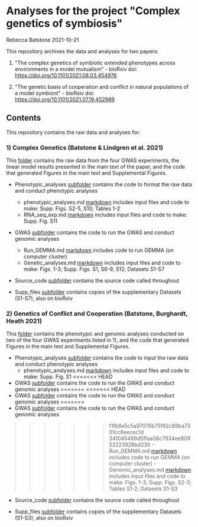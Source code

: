Analyses for the project "Complex genetics of symbiosis"
================
Rebecca Batstone
2021-10-21

This repository archives the data and analyses for two papers:

1.  "The complex genetics of symbiotic extended phenotypes across environments in a model mutualism" - bioRxiv doi: <https://doi.org/10.1101/2021.08.03.454976>

2.  "The genetic basis of cooperation and conflict in natural populations of a model symbiont" - bioRxiv doi: <https://doi.org/10.1101/2021.07.19.452989>

Contents
--------

This repository contains the raw data and analyses for:

### 1) Complex Genetics (Batstone & Lindgren et al. 2021)

This [folder](https://github.com/rtbatstone/complex_genetics_of_symbiosis/tree/main/Complex_genetics) contains the raw data from the four GWAS experiments, the linear model results presented in the main text of the paper, and the code that generated Figures in the main text and Supplemental Figures.

-   Phenotypic\_analyses [subfolder](https://github.com/rtbatstone/complex_genetics_of_symbiosis/tree/main/Complex_genetics/Phenotypic_analyses) contains the code to format the raw data and conduct phenotypic analyses
    -   phenotypic\_analyses.md [markdown](https://github.com/rtbatstone/complex_genetics_of_symbiosis/blob/main/Complex_genetics/Phenotypic_analyses/phenotypic_analyses.md) includes input files and code to make: Supp. Figs. S2-5, S10; Tables 1-2
    -   RNA\_seq\_exp.md [markdown](https://github.com/rtbatstone/complex_genetics_of_symbiosis/blob/main/Complex_genetics/Phenotypic_analyses/RNA_seq_exp.md) includes input files and code to make: Supp. Fig. S11
-   GWAS [subfolder](https://github.com/rtbatstone/complex_genetics_of_symbiosis/tree/main/Complex_genetics/GWAS) contains the code to run the GWAS and conduct genomic analyses
    -   Run\_GEMMA.md [markdown](https://github.com/rtbatstone/complex_genetics_of_symbiosis/blob/main/Complex_genetics/GWAS/Run_GEMMA.md) includes code to run GEMMA (on computer cluster)
    -   Genetic\_analyses.md [markdown](https://github.com/rtbatstone/complex_genetics_of_symbiosis/blob/main/Complex_genetics/GWAS/Genetic_analyses.md) includes input files and code to make: Figs. 1-3; Supp. Figs. S1, S6-9, S12; Datasets S1-S7
-   Source\_code [subfolder](https://github.com/rtbatstone/complex_genetics_of_symbiosis/tree/main/Complex_genetics/Source_code) contains the source code called throughout

-   Supp\_files [subfolder](https://github.com/rtbatstone/complex_genetics_of_symbiosis/tree/main/Complex_genetics/Supp_files) contains copies of the supplementary Datasets (S1-S7), also on bioRxiv

### 2) Genetics of Conflict and Cooperation (Batstone, Burghardt, Heath 2021)

This [folder](https://github.com/rtbatstone/complex_genetics_of_symbiosis/tree/main/Genetics_conflict_cooperation) contains the phenotypic and genomic analyses conducted on two of the four GWAS experiments listed in 1), and the code that generated Figures in the main text and Supplemental Figures.

-   Phenotypic\_analyses [subfolder](https://github.com/rtbatstone/complex_genetics_of_symbiosis/tree/main/Genetics_conflict_cooperation/Phenotypic_analyses) contains the code to input the raw data and conduct phenotypic analyses
    -   phenotypic\_analyses.md [markdown](https://github.com/rtbatstone/complex_genetics_of_symbiosis/blob/main/Genetics_conflict_cooperation/Phenotypic_analyses/phenotypic_analyses.md) includes input files and code to make: Supp. Fig. S1
<<<<<<< HEAD
-   GWAS [subfolder](https://github.com/rtbatstone/complex_genetics_of_symbiosis/tree/main/Genetics_conflict_cooperation/GWAS) contains the code to run the GWAS and conduct genomic analyses
=======
<<<<<<< HEAD
-   GWAS [subfolder](https://github.com/rtbatstone/complex_genetics_of_symbiosis/tree/main/Genetics_conflict_cooperation/GWAS) contains the code to run the GWAS and conduct genomic analyses
=======
-   GWAS [subfolder](https://github.com/rtbatstone/complex_genetics_of_symbiosis/tree/main/Complex_genetics/GWAS) contains the code to run the GWAS and conduct genomic analyses
>>>>>>> f1fb9a5c5a97076b75f92c89ba7301cc6eecec1d
>>>>>>> 341045489d5ffaa06c7934ee80952223928bd230
    -   Run\_GEMMA.md [markdown](https://github.com/rtbatstone/complex_genetics_of_symbiosis/blob/main/Genetics_conflict_cooperation/GWAS/Run_GEMMA.md) includes code to run GEMMA (on computer cluster)
    -   Genomic\_analyses.md [markdown](https://github.com/rtbatstone/complex_genetics_of_symbiosis/blob/main/Genetics_conflict_cooperation/GWAS/Genomic_analyses.md) includes input files and code to make: Figs. 1-3; Supp. Figs. S2-3; Tables S1-2; Datasets S1-S3
-   Source\_code [subfolder](https://github.com/rtbatstone/complex_genetics_of_symbiosis/tree/main/Genetics_conflict_cooperation/Source_code) contains the source code called throughout

-   Supp\_files [subfolder](https://github.com/rtbatstone/complex_genetics_of_symbiosis/tree/main/Genetics_conflict_cooperation/Supp_files) contains copies of the supplementary Datasets (S1-S3), also on bioRxiv
